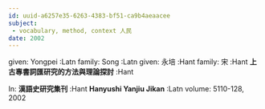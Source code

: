 ```yaml
---
id: uuid-a6257e35-6263-4383-bf51-ca9b4aeaacee
subject: 
 - vocabulary, method, context 人民
date: 2002
---
```


given: Yongpei :Latn
family: Song :Latn
given: 永培 :Hant
family: 宋 :Hant
**上古專書詞匯研究的方法與理論探討** :Hant

In: 
**漢語史研究集刊** :Hant
**Hanyushi Yanjiu Jikan** :Latn
volume: 5110-128, 2002